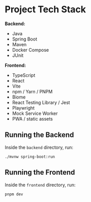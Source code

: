 # Project Tech Stack

**Backend:**

- Java
- Spring Boot
- Maven
- Docker Compose
- JUnit

**Frontend:**

- TypeScript
- React
- Vite
- npm / Yarn / PNPM
- Biome
- React Testing Library / Jest
- Playwright
- Mock Service Worker
- PWA / static assets

## Running the Backend

Inside the `backend` directory, run:

```
./mvnw spring-boot:run
```

## Running the Frontend

Inside the `frontend` directory, run:

```
pnpm dev
```
